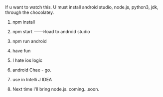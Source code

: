 If u want to watch this. U must install android studio, node.js, python3, jdk, through the chocolatey.

1. npm install

2. npm start --->load to android studio 

3. npm run android
 
4. have fun
 
5. I hate ios logic

6. android Chae - go.
 
7. use in Intelli J IDEA
 
8. Next time I'll bring node.js. coming...soon.

